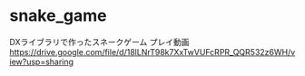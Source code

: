 # snake_game
DXライブラリで作ったスネークゲーム
プレイ動画
https://drive.google.com/file/d/18lLNrT98k7XxTwVUFcRPR_QQR532z6WH/view?usp=sharing
